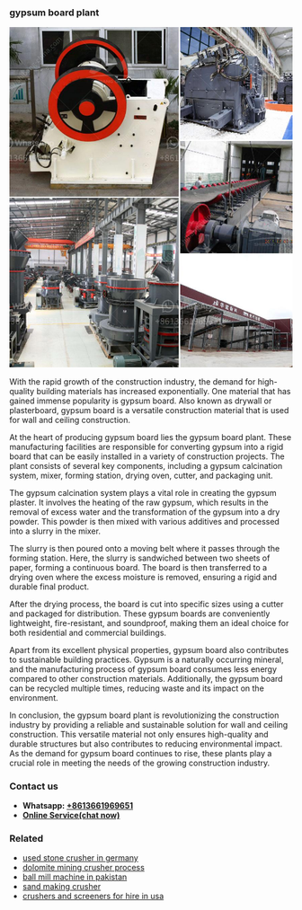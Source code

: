 <h3>gypsum board plant</h3><img src='1708332867.jpg' alt=''><p>With the rapid growth of the construction industry, the demand for high-quality building materials has increased exponentially. One material that has gained immense popularity is gypsum board. Also known as drywall or plasterboard, gypsum board is a versatile construction material that is used for wall and ceiling construction.</p><p>At the heart of producing gypsum board lies the gypsum board plant. These manufacturing facilities are responsible for converting gypsum into a rigid board that can be easily installed in a variety of construction projects. The plant consists of several key components, including a gypsum calcination system, mixer, forming station, drying oven, cutter, and packaging unit.</p><p>The gypsum calcination system plays a vital role in creating the gypsum plaster. It involves the heating of the raw gypsum, which results in the removal of excess water and the transformation of the gypsum into a dry powder. This powder is then mixed with various additives and processed into a slurry in the mixer.</p><p>The slurry is then poured onto a moving belt where it passes through the forming station. Here, the slurry is sandwiched between two sheets of paper, forming a continuous board. The board is then transferred to a drying oven where the excess moisture is removed, ensuring a rigid and durable final product.</p><p>After the drying process, the board is cut into specific sizes using a cutter and packaged for distribution. These gypsum boards are conveniently lightweight, fire-resistant, and soundproof, making them an ideal choice for both residential and commercial buildings.</p><p>Apart from its excellent physical properties, gypsum board also contributes to sustainable building practices. Gypsum is a naturally occurring mineral, and the manufacturing process of gypsum board consumes less energy compared to other construction materials. Additionally, the gypsum board can be recycled multiple times, reducing waste and its impact on the environment.</p><p>In conclusion, the gypsum board plant is revolutionizing the construction industry by providing a reliable and sustainable solution for wall and ceiling construction. This versatile material not only ensures high-quality and durable structures but also contributes to reducing environmental impact. As the demand for gypsum board continues to rise, these plants play a crucial role in meeting the needs of the growing construction industry.</p><h3>Contact us</h3><ul><li><strong>Whatsapp:&nbsp;<a href="https://wa.me/8613661969651">+8613661969651</a></strong></li><li><a href="https://swt.shibang-china.com/?git&amp;zhl&amp;gypsum board plant"><strong>Online Service(chat now)</strong></a></li></ul><h3>Related</h3><ul><li><a href='used stone crusher in germany.md'>used stone crusher in germany</a></li><li><a href='dolomite mining crusher process.md'>dolomite mining crusher process</a></li><li><a href='ball mill machine in pakistan.md'>ball mill machine in pakistan</a></li><li><a href='sand making crusher.md'>sand making crusher</a></li><li><a href='crushers and screeners for hire in usa.md'>crushers and screeners for hire in usa</a></li></ul>